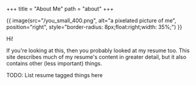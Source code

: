 +++
title = "About Me" 
path = "about" 
+++

{{ image(src="/you_small_400.png", alt="a pixelated picture of me",
         position="right", style="border-radius: 8px;float:right;width: 35%;") }}

Hi! 

If you're looking at this, then you probably looked at my resume too. 
This site describes much of my resume's content in greater detail, but it also contains other (less important) things. 

TODO: List resume tagged things here


